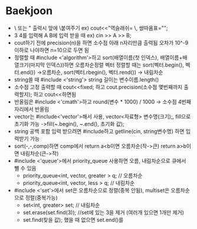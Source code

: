 # Baekjoon
- \ 또는 " 출력시 앞에 \붙여주기    ex) cout<<"역슬래쉬= \\, 쌍따옴표=\"";
- 3 4를 입력해 A B에 입력 받을 때   ex) cin >> A >> B;
- cout하기 전에 precision(n)을 하면 소수점 아래 n자리만큼 출력됨   오차가 10^-9이하로 나야하면 n=10으로 두면 됨
- 정렬할 때 #include <'algorithm'>하고 sort(배열이름(첫 인덱스), 배열이름+배열크기(마지막 인덱스))하면 오름차순정렬
  벡터 정렬할 때는 sort(벡터.begin(), 벡터.end()) ->오름차순, sort(벡터.rbegin(), 벡터.rend()) -> 내림차순
- string쓸 때 #include <'string'> string 길이는 변수이름.length()
- 소수점 고정 출력할 때 cout<<fixed; 하고 cout.precision(소수점 몇번째까지 출력할지); 하고 cout<<하면됨
- 반올림은 #include <'cmath'>하고  round(변수 * 1000) / 1000 -> 소수점 4번째 자리에서 반올림
- vector는 #include<'vector'>해서 사용, vector<자료형> 변수명(크기);, fill으로 초기화 가능  ->fill(~.begin(), ~.end(), 초기화 값);
- string 공백 포함 입력 받으려면 #include<string>하고 getline(cin, string변수명) 하면 입력받기 가능
- sort(-,-,comp)하면 comp에서 return a<b이면 오름차순(작->큰) return a>b이면 내림차순(큰->작)
- #include <'queue'>에서 priority_queue 사용하면 오름, 내림차순으로 큐에서 뺄 수 있음 
    - priority_queue<int, vector<int>, greater<int> > q;	// 오름차순
    - priority_queue<int, vector<int>, less<int> > q;	// 내림차순
- #include <'set'>에서 set은 오름차순으로 정렬(중복 안됨), multiset은 오름차순으로 정렬(중복가능)
    - set<int, greater<int>> set;  // 내림차순
    - set.erase(set.find(3));   //set에 있는 3을 제거 (여러개 있으면 1개만 제거)
    - set.find(찾을 값); 했을 때 없으면 set.end()를 
